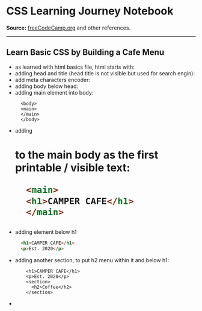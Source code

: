 # CSS Learning Journey Notebook  
**Source:** [freeCodeCamp.org](https://www.freecodecamp.org) and other references.

---
## Learn Basic CSS by Building a Cafe Menu


- as learned with html basics file, html starts with: 
  <!DOCTYPE html>
  <html lang="en">
  </html>
- adding head and title (head title is not visible but used for search engin):
  <head> 
  <title>Cafe Menu</title>
  </head>
- add meta characters encoder: 
    <head>
    <meta charset="utf-8">
    <title>Cafe Menu</title>
    </head>
- adding body below head:
    <head>
    <meta charset="utf-8" />
    <title>Cafe Menu</title>
    </head>
    <body>
    </body>
- adding main element into body:
  ```
    <body>
    <main>
    </main>
    </body>
  ````
- adding <h1> to the main body as the first printable / visible text:
  ```html
    <main>
    <h1>CAMPER CAFE</h1>
    </main>
  ```
- adding element below h1
    ```html
      <h1>CAMPER CAFE</h1>
      <p>Est. 2020</p>
    ```
- adding another section, to put h2 menu within it and below h1:
  ```
      <h1>CAMPER CAFE</h1>
      <p>Est. 2020</p>
      <section>
        <h2>Coffee</h2>
      </section>
  ```
- 
